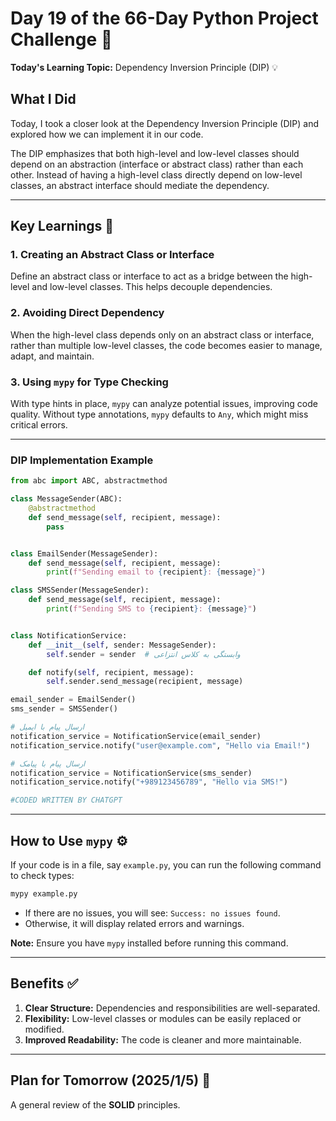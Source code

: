 
# Day 19 of the 66-Day Python Project Challenge 📅
**Today's Learning Topic:** Dependency Inversion Principle (DIP) 💡

## What I Did
Today, I took a closer look at the Dependency Inversion Principle (DIP) and explored how we can implement it in our code. 

The DIP emphasizes that both high-level and low-level classes should depend on an abstraction (interface or abstract class) rather than each other. Instead of having a high-level class directly depend on low-level classes, an abstract interface should mediate the dependency.

---

## Key Learnings 🔑

### 1. Creating an Abstract Class or Interface
Define an abstract class or interface to act as a bridge between the high-level and low-level classes. This helps decouple dependencies.

### 2. Avoiding Direct Dependency
When the high-level class depends only on an abstract class or interface, rather than multiple low-level classes, the code becomes easier to manage, adapt, and maintain.

### 3. Using `mypy` for Type Checking
With type hints in place, `mypy` can analyze potential issues, improving code quality. Without type annotations, `mypy` defaults to `Any`, which might miss critical errors.

---

### DIP Implementation Example 
```Python
from abc import ABC, abstractmethod

class MessageSender(ABC):
    @abstractmethod
    def send_message(self, recipient, message):
        pass


class EmailSender(MessageSender):
    def send_message(self, recipient, message):
        print(f"Sending email to {recipient}: {message}")

class SMSSender(MessageSender):
    def send_message(self, recipient, message):
        print(f"Sending SMS to {recipient}: {message}")


class NotificationService:
    def __init__(self, sender: MessageSender):
        self.sender = sender  # وابستگی به کلاس انتزاعی

    def notify(self, recipient, message):
        self.sender.send_message(recipient, message)

email_sender = EmailSender()
sms_sender = SMSSender()

# ارسال پیام با ایمیل
notification_service = NotificationService(email_sender)
notification_service.notify("user@example.com", "Hello via Email!")

# ارسال پیام با پیامک
notification_service = NotificationService(sms_sender)
notification_service.notify("+989123456789", "Hello via SMS!")

#CODED WRITTEN BY CHATGPT
```


---

## How to Use `mypy` ⚙️
If your code is in a file, say `example.py`, you can run the following command to check types:

```bash
mypy example.py
```

- If there are no issues, you will see: `Success: no issues found`.
- Otherwise, it will display related errors and warnings.

**Note:** Ensure you have `mypy` installed before running this command.

---

## Benefits ✅

1. **Clear Structure:** Dependencies and responsibilities are well-separated.
2. **Flexibility:** Low-level classes or modules can be easily replaced or modified.
3. **Improved Readability:** The code is cleaner and more maintainable.

---

## Plan for Tomorrow (2025/1/5) 🔮
A general review of the **SOLID** principles.
